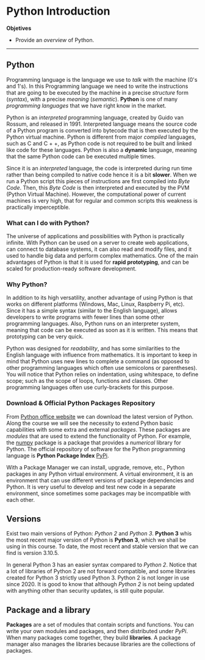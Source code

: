 # Python Introduction

**Objetives**
* Provide an *overview* of Python.
---

## Python 

Programming language is the language we use to *talk* with the machine (0's and 1's). In this Programming language we need to write the instructions that are going to be executed by the machine in a precise *structure* form (*syntax*), with a precise *meaning* (*semantic*). **Python** is one of many *programming languages​​* that we have right know in the market.

Python is an *interpreted* programming language, created by Guido van Rossum, and released in 1991. Interpreted language means the source code of a Python program is converted into bytecode that is then executed by the Python virtual machine. Python is different from major *compiled* languages, such as C and C + +, as Python code is not required to be built and linked like code for these languages. Python is also a **dynamic** language, meaning that the same Python code can be executed multiple times. 

Since it is an *interpreted* language, the code is interpreted during run time rather than being compiled to native code hence it is a bit **slower**. When we run a Python script this pieces of instructions are first compiled into *Byte Code*. Then, this *Byte Code* is then interpreted and executed by the PVM (Python Virtual Machine). However, the computational power of current machines is very high, that for regular and common scripts this weakness is practically imperceptible. 

### What can I do with Python?

The universe of applications and possibilities with Python is practically infinite. With Python can be used on a server to create web applications, can connect to database systems, it can also read and modify files, and it used to handle big data and perform complex mathematics. One of the main advantages of Python is that it is used for **rapid prototyping**, and can be scaled  for production-ready software development.

### Why Python?

In addition to its high versatility, another advantage of using Python is that works on different platforms (Windows, Mac, Linux, Raspberry Pi, etc). Since it has a simple syntax (similar to the English language), allows developers to write programs with fewer lines than some other programming languages. Also, Python runs on an interpreter system, meaning that code can be executed as soon as it is written. This means that prototyping can be very quick.

Python was designed for *readability*, and has some similarities to the English language with influence from mathematics. It is important to keep in mind that Python uses new lines to complete a command (as opposed to other programming languages which often use semicolons or parentheses). You will notice that Python relies on indentation, using whitespace, to define scope; such as the scope of loops, functions and classes. Other programming languages often use curly-brackets for this purpose.

### Download & Official Python Packages Repository

From [Python office website](https://www.python.org/) we can download the latest version of Python. Along the course we will see the necessity to extend Python basic capabilities with some extra and external *packages*. These packages are *modules* that are used to extend the functionality of Python. For example, the [numpy](https://www.numpy.org/) package is a package that provides a *numerical* library for Python. The official repository of software for the Python programming language is **Python Package Index** [PyPi](https://pypi.org/).

With a Package Manager we can install, upgrade, remove, etc., Python packages in any Python virtual environment. A virtual environment, it is an environment that can use different versions of package dependencies and Python. It is very useful to develop and test new code in a separate environment, since sometimes some packages may be incompatible with each other.

## Versions

Exist two main versions of Python: *Python 2* and *Python 3*. **Python 3** whis the most recent major version of Python is **Python 3**, which we shall be using in this course. To date, the most recent and stable version that we can find is version 3.10.5.

In general Python 3 has an easier syntax compared to *Python 2*. Notice that a lot of libraries of Python 2 are not forward compatible, and some libraries created for Python 3 strictly used Python 3. Python 2 is not longer in use since 2020. It is good to know that although *Python 2* is not being updated with anything other than security updates, is still quite popular.

## Package and a library
**Packages** are a set of modules that contain scripts and functions. You can write your own modules and packages, and then distributed under *PyPi*. When many packages come together, they build **libraries**. A package manager also manages the libraries because libraries are the collections of packages.